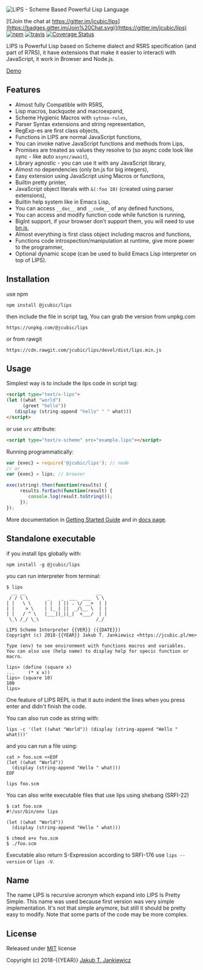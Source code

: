 ![LIPS - Scheme Based Powerful Lisp Language](https://github.com/jcubic/lips/blob/{{BRANCH}}/assets/lips.svg?raw=true)

[![Join the chat at https://gitter.im/jcubic/lips](https://badges.gitter.im/Join%20Chat.svg)](https://gitter.im/jcubic/lips)
[![npm](https://img.shields.io/badge/npm-{{VER}}-blue.svg)](https://www.npmjs.com/package/@jcubic/lips)
[![travis](https://travis-ci.org/jcubic/lips.svg?branch={{BRANCH}}&{{COMMIT}})](https://travis-ci.org/jcubic/lips)
[![Coverage Status](https://coveralls.io/repos/github/jcubic/lips/badge.svg?branch={{BRANCH}}&{{CHECKSUM}})](https://coveralls.io/github/jcubic/lips?branch={{BRANCH}})


LIPS is Powerful Lisp based on Scheme dialect and R5RS specification
(and part of R7RS), it have extensions that make it easier to interacti
with JavaScript, it work in Browser and Node.js.

[Demo](https://jcubic.github.io/lips/#demo)

## Features

* Almost fully Compatible with R5RS,
* Lisp macros, backquote and macroexpand,
* Scheme Hygienic Macros with `sytnax-rules`,
* Parser Syntax extensions and string representation,
* RegExp-es are first class objects,
* Functions in LIPS are normal JavaScript functions,
* You can invoke native JavaScript functions and methods from Lips,
* Promises are treated as values they resolve to (so async code look like sync - like auto `async/await`),
* Library agnostic - you can use it with any JavaScript library,
* Almost no dependencies (only bn.js for big integers),
* Easy extension using JavaScript using Macros or functions,
* Builtin pretty printer,
* JavaScript object literals with `&(:foo 10)` (created using parser extensions),
* Builtin help system like in Emacs Lisp,
* You can access `__doc__` and `__code__` of any defined functions,
* You can access and modify function code while function is running,
* BigInt support, if your browser don't support them, you will need to use [bn.js](https://github.com/indutny/bn.js/),
* Almost everything is first class object including macros and functions,
* Functions code introspection/manipulation at runtime, give more power to the programmer,
* Optional dynamic scope (can be used to build Emacs Lisp interpreter on top of LIPS).

## Installation

use npm

```
npm install @jcubic/lips
```

then include the file in script tag, You can grab the version from unpkg.com

```
https://unpkg.com/@jcubic/lips
```

or from rawgit

```
https://cdn.rawgit.com/jcubic/lips/devel/dist/lips.min.js
```

## Usage


Simplest way is to include the lips code in script tag:

```html
<script type="text/x-lips">
(let ((what "world")
      (greet "hello"))
   (display (string-append "hello" " " what)))
</script>
```

or use `src` attribute:

```html
<script type="text/x-scheme" src="example.lips"></script>
```

Running programmatically:

```javascript
var {exec} = require('@jcubic/lips'); // node
// or
var {exec} = lips; // browser

exec(string).then(function(results) {
     results.forEach(function(result) {
        console.log(result.toString());
     });
});
```

More documentation in [Getting Started Guide](https://github.com/jcubic/lips/wiki/Getting-Started) and
in [docs page](https://jcubic.github.io/lips/docs.html).

## Standalone executable

if you install lips globally with:

```
npm install -g @jcubic/lips
```

you can run interpreter from terminal:

```
$ lips
  __ __                          __
 / / \ \       _    _  ___  ___  \ \
| |   \ \     | |  | || . \/ __>  | |
| |    > \    | |_ | ||  _/\__ \  | |
| |   / ^ \   |___||_||_|  <___/  | |
 \_\ /_/ \_\                     /_/

LIPS Scheme Interpreter {{VER}} ({{DATE}})
Copyright (c) 2018-{{YEAR}} Jakub T. Jankiewicz <https://jcubic.pl/me>

Type (env) to see environment with functions macros and variables.
You can also use (help name) to display help for specic function or macro.

lips> (define (square x)
...     (* x x))
lips> (square 10)
100
lips>
```

One feature of LIPS REPL is that it auto indent the lines when you press enter
and didn't finish the code.

You can also run code as string with:

```
lips -c '(let ((what "World")) (display (string-append "Hello " what)))'
```

and you can run a file using:

```
cat > foo.scm <<EOF
(let ((what "World"))
  (display (string-append "Hello " what)))
EOF

lips foo.scm
```

You can also write executable files that use lips using shebang (SRFI-22)

```
$ cat foo.scm
#!/usr/bin/env lips

(let ((what "World"))
  (display (string-append "Hello " what)))

$ chmod a+x foo.scm
$ ./foo.scm
```

Executable also return S-Expression according to SRFI-176 use `lips --version` or `lips -V`.

## Name

The name LIPS is recursive acronym which expand into LIPS Is Pretty Simple.
This name was used because first version was very simple implementation.
It's not that simple anymore, but still it should be pretty easy to modify.
Note that some parts of the code may be more complex.

## License

Released under [MIT](http://opensource.org/licenses/MIT) license

Copyright (c) 2018-{{YEAR}} [Jakub T. Jankiewicz](https://jcubic.pl/jakub-jankiewicz)
